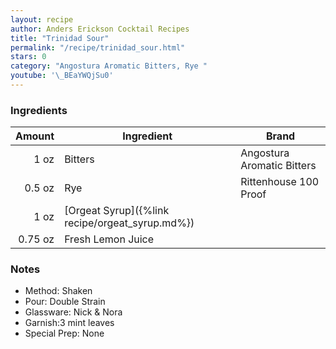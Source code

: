 ```yaml
---
layout: recipe
author: Anders Erickson Cocktail Recipes
title: "Trinidad Sour"
permalink: "/recipe/trinidad_sour.html"
stars: 0
category: "Angostura Aromatic Bitters, Rye "
youtube: '\_BEaYWQjSu0'
---
```


### Ingredients

|  Amount  | Ingredient                                     | Brand                      |
| ------: | ----------------------------------------------- | -------------------------- |
|    1 oz | Bitters                                         | Angostura Aromatic Bitters |
|  0.5 oz | Rye                                             | Rittenhouse 100 Proof      |
|    1 oz | [Orgeat Syrup]({%link recipe/orgeat_syrup.md%}) |
| 0.75 oz | Fresh Lemon Juice                               |

### Notes

- Method: Shaken
- Pour: Double Strain
- Glassware: Nick & Nora
- Garnish:3 mint leaves
- Special Prep: None
